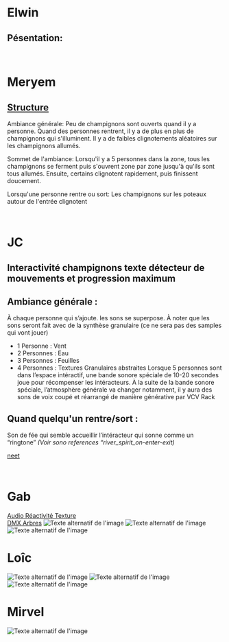 


# Elwin
## Pésentation:
<br>

# Meryem
## [Structure](https://docs.google.com/document/d/1coBJng0cZosF5NbB20PPtKtSOkWaeV5PFCrxWh3B_VY/edit?usp=sharing)
Ambiance générale:  Peu de champignons sont ouverts quand il y a personne. Quand des personnes rentrent, il y a de plus en plus de champignons qui s'illuminent. Il y a de faibles clignotements aléatoires sur les champignons allumés.

Sommet de l'ambiance: Lorsqu'il y a 5 personnes dans la zone, tous les champignons se ferment puis s'ouvrent zone par zone jusqu'à qu'ils sont tous allumés. Ensuite, certains clignotent rapidement, puis finissent doucement.

Lorsqu'une personne rentre ou sort: Les champignons sur les poteaux autour de l'entrée clignotent

<br>

# JC
## Interactivité champignons texte détecteur de mouvements et progression maximum

## Ambiance générale : 
À chaque personne qui s’ajoute. les sons se superpose. À noter que les sons seront fait avec de la synthèse granulaire (ce ne sera pas des samples qui vont jouer)
* 1 Personne : Vent
* 2 Personnes : Eau
* 3 Personnes : Feuilles
* 4 Personnes : Textures Granulaires abstraites
Lorsque 5 personnes sont dans l’espace intéractif, une bande sonore spéciale de 10-20 secondes joue pour récompenser les intéracteurs.
À la suite de la bande sonore spéciale, l’atmosphère générale va changer notamment, il y aura des sons de voix coupé et réarrangé de manière
générative par VCV Rack

## Quand quelqu'un rentre/sort : 
Son de fée qui semble accueillir l’intéracteur qui sonne comme un “ringtone”  <em>(Voir sono references “river_spirit_on-enter-exit)</em>

[neet](n33t_example.mp3)

<br>

# Gab
[Audio Réactivité Texture](https://youtu.be/HyF5Q9zNhZ0)<br>
[DMX Arbres](https://youtu.be/opkbghGGM30)
![Texte alternatif de l'image](6.JPG)
![Texte alternatif de l'image](7.JPG)
![Texte alternatif de l'image](plan.jfif)
<br>

# Loîc
![Texte alternatif de l'image](4.JPG)
![Texte alternatif de l'image](1.png)
![Texte alternatif de l'image](3.png)
<br>

# Mirvel
![Texte alternatif de l'image](télécharger.jfif)
<br>

